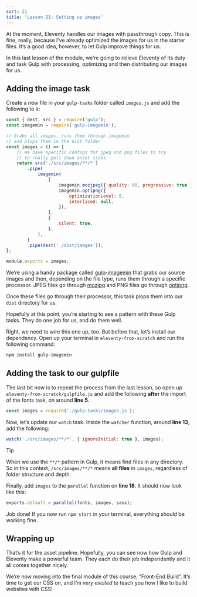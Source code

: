 ```yaml
---
sort: 21
title: 'Lesson 21: Setting up images'
---
```


At the moment, Eleventy handles our images with passthrough copy. This is fine, really, because I’ve already optimized the images for us in the starter files. It’s a good idea, however, to let Gulp improve things for us.

In this last lesson of the module, we’re going to relieve Eleventy of its duty and task Gulp with processing, optimizing and then distributing our images for us.

## Adding the image task

Create a new file in your `gulp-tasks` folder called `images.js` and add the following to it:

<!-- cspell:disable -->

```js
const { dest, src } = require('gulp');
const imagemin = require('gulp-imagemin');

// Grabs all images, runs them through imagemin
// and plops them in the dist folder
const images = () => {
	// We have specific configs for jpeg and png files to try
	// to really pull down asset sizes
	return src('./src/images/**/*')
		.pipe(
			imagemin(
				[
					imagemin.mozjpeg({ quality: 60, progressive: true }),
					imagemin.optipng({
						optimizationLevel: 5,
						interlaced: null,
					}),
				],
				{
					silent: true,
				},
			),
		)
		.pipe(dest('./dist/images'));
};

module.exports = images;
```

We’re using a handy package called [gulp-imagemin](https://www.npmjs.com/package/gulp-imagemin) that grabs our source images and then, depending on the file type, runs them through a specific processor. JPEG files go through [mozjpg](https://github.com/mozilla/mozjpeg) and PNG files go through [optipng](https://www.npmjs.com/package/optipng).

<!-- cspell:enable -->

Once these files go through their processor, this task plops them into our `dist` directory for us.

Hopefully at this point, you’re starting to see a pattern with these Gulp tasks. They do one job for us, and do them well.

Right, we need to wire this one up, too. But before that, let’s install our dependency. Open up your terminal in `eleventy-from-scratch` and run the following command:

```sh
npm install gulp-imagemin
```

## Adding the task to our gulpfile

The last bit now is to repeat the process from the last lesson, so open up `eleventy-from-scratch/gulpfile.js` and add the following **after** the import of the fonts task, on around **line 5**.

```js
const images = require('./gulp-tasks/images.js');
```

Now, let’s update our `watch` task. Inside the `watcher` function, around **line 13**, add the following:

```js
watch('./src/images/**/*', { ignoreInitial: true }, images);
```

> [!TIP]
> When we use the `**/*` pattern in Gulp, it means find files in any directory. So in this context, `/src/images/**/*` means **all files** in `images`, regardless of folder structure and depth.

Finally, add `images` to the `parallel` function on **line 18**. It should now look like this:

```js
exports.default = parallel(fonts, images, sass);
```

Job done! If you now run `npm start` in your terminal, everything should be working fine.

## Wrapping up

That’s it for the asset pipeline. Hopefully, you can see now how Gulp and Eleventy make a powerful team. They each do their job independently and it all comes together nicely.

We’re now moving into the final module of this course, “Front-End Build”. It’s time to get our CSS on, and I’m _very excited_ to teach you how I like to build websites with CSS!
